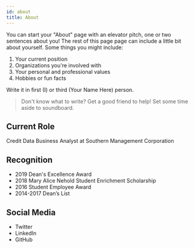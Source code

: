 ```yaml
---
id: about
title: About
---
```


You can start your "About" page with an elevator pitch, one or two
sentences about you! The rest of this page page can
include a little bit about yourself. Some things you
might include:

1. Your current position
1. Organizations you're involved with
1. Your personal and professional values
1. Hobbies or fun facts

Write it in first (I) or third (Your Name Here) person.

> Don't know what to write? Get a good friend to help! Set some time aside to soundboard.

## Current Role

Credit Data Business Analyst at Southern Management Corporation

## Recognition

- 2019 Dean's Excellence Award
- 2018 Mary Alice Nehold Student Enrichment Scholarship
- 2016 Student Employee Award
- 2014-2017 Dean’s List

## Social Media

- Twitter
- LinkedIn
- GitHub
